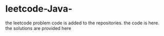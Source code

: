 # leetcode-Java-
the leetcode problem code is added to the repositories.
the code is here.
the solutions are provided here

























































